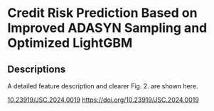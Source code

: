 # Credit Risk Prediction Based on Improved ADASYN Sampling and Optimized LightGBM
## Descriptions

A detailed feature description and clearer Fig. 2. are shown here.

[10.23919/JSC.2024.0019](https://doi.org/10.23919/JSC.2024.0019)
https://doi.org/10.23919/JSC.2024.0019
